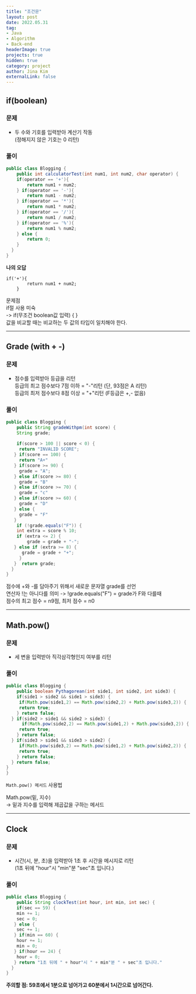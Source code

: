 ```yaml
---
title: "조건문"
layout: post
date: 2022.05.31
tag:
- Java
- Algorithm
- Back-end
headerImage: true
projects: true
hidden: true 
category: project
author: Jina Kim
externalLink: false
---
```


## if(boolean)
### 문제
- 두 수와  기호를 입력받아 계산기 작동  
(정해지지 않은 기호는 0 리턴)  

### 풀이
```java
public class Blogging {
	public int calculatorTest(int num1, int num2, char operator) {
	if(operator == '+'){
		return num1 + num2;
    } if(operator == '-'){
		return num1 - num2;
    } if(operator == '*'){
		return num1 * num2;
    } if(operator == '/'){
		return num1 / num2;
    } if(operator == '%'){
		return num1 % num2;
    } else {
    	return 0;
    }
  }
}
```
**나의 오답**   
```
if('+'){
		return num1 + num2;
    }
```
문제점   
if절 사용 미숙  
-> if(무조건 boolean값 입력) { }  
값을 비교할 때는 비교하는 두 값의 타입이 일치해야 한다. 

-----
## Grade (with + -)  
### 문제   
- 점수를 입력받아 등급을 리턴   
등급의 최고 점수보다 7점 이하 = "-"리턴 (단, 93점은 A 리턴)   
등급의 최저 점수보다 8점 이상 = "+"리턴 (F등급은 +,- 없음)   

### 풀이  
```java
public class Blogging {
	public String gradeWithpm(int score) {
    String grade;
    
    if(score > 100 || score < 0) {
     return "INVALID SCORE";
   } if(score == 100) {
     return "A+"
   } if(score >= 90) {
     grade = "A";
   } else if(score >= 80) {
     grade = "B"
   } else if(score >= 70) {
     grade = "c"
   } else if(score >= 60) {
     grade = "D"
   } else {
     grade = "F" 
   }
   	if (!grade.equals("F")) {
	int extra = score % 10;
	if (extra <= 2) {
		grade = grade + "-";
   } else if (extra >= 8) {
	  grade = grade + "+";
	 }
   }  return grade;
  }
}
```
점수에 +와 -를 담아주기 위해서 새로운 문자열 grade를 선언    
연산자 !는 아니다를 의미 -> !grade.equals("F") = grade가 F와 다를때   
점수의 최고 점수 = n9점, 최저 점수 = n0  

-----
## Math.pow()  
### 문제  
- 세 변을 입력받아 직각삼각형인지 여부를 리턴   

### 풀이  
```java
public class Blogging {
	public boolean Pythagorean(int side1, int side2, int side3) {
    if(side1 > side2 && side1 > side3) {
     if(Math.pow(side1,2) == Math.pow(side2,2) + Math.pow(side3,2)) {
     return true;
    } return false;
  } if(side2 > side1 && side2 > side3) {
      if(Math.pow(side2,2) == Math.pow(side1,2) + Math.pow(side3,2)) {
     return true;
    } return false;
  } if(side3 > side1 && side3 > side2) {
     if(Math.pow(side3,2) == Math.pow(side1,2) + Math.pow(side2,2)) {
     return true;
    } return false;
  } return false;
}
}
```
`Math.pow() 메서드` 사용법   

 Math.pow(밑, 지수)  
 -> 밑과 지수를 입력해 제곱값을 구하는 메서드  


-----
## Clock
### 문제
- 시간(시, 분, 초)을 입력받아 1초 후 시간을 메시지로 리턴  
(1초 뒤에 "hour"시 "min"분 "sec"초 입니다.)  

### 풀이
```java
public class Blogging {
	public String clockTest(int hour, int min, int sec) {
    if(sec == 59) {
    min += 1;
    sec = 0;
   } else {
  	sec += 1;
   } if(min == 60) {
  	hour += 1;
    min = 0;
   } if(hour == 24) {
  	hour = 0;
   } return "1초 뒤에 " + hour"시 " + min"분 " + sec"초 입니다."
  }
}
```

**주의할 점: 59초에서 1분으로 넘어가고 60분에서 1시간으로 넘어간다.**  
